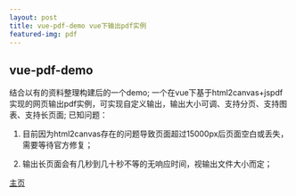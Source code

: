 ```yaml
---
layout: post
title: vue-pdf-demo vue下输出pdf实例
featured-img: pdf
---
```


## vue-pdf-demo

结合以有的资料整理构建后的一个demo;
一个在vue下基于html2canvas+jspdf实现的网页输出pdf实例，可实现自定义输出，输出大小可调、支持分页、支持图表、支持长页面;
已知问题：
1. 目前因为html2canvas存在的问题导致页面超过15000px后页面空白或丢失，需要等待官方修复；

2. 输出长页面会有几秒到几十秒不等的无响应时间，视输出文件大小而定；

[主页](https://github.com/skytot/vue-pdf-demo) 



